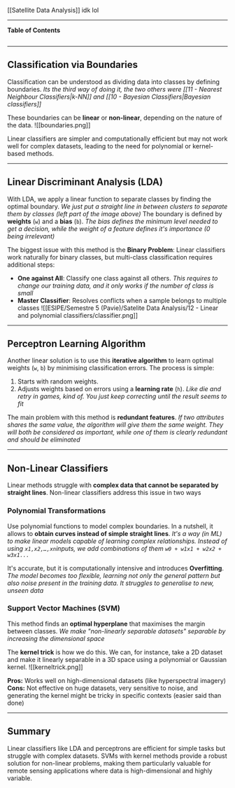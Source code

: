 [[Satellite Data Analysis]]
idk lol
****
**Table of Contents**
```table-of-contents
```

****
## Classification via Boundaries

Classification can be understood as dividing data into classes by defining boundaries.
	*Its the third way of doing it, the two others were [[11 - Nearest Neighbour Classifiers|k-NN]] and [[10 - Bayesian Classifiers|Bayesian classifiers]]*

These boundaries can be **linear** or **non-linear**, depending on the nature of the data. 
![[boundaries.png]]

Linear classifiers are simpler and computationally efficient but may not work well for complex datasets, leading to the need for polynomial or kernel-based methods.


****
## Linear Discriminant Analysis (LDA)

With LDA, we apply a linear function to separate classes by finding the optimal boundary.
	*We just put a straight line in between clusters to separate them by classes (left part of the image above)*
The boundary is defined by **weights** (`w`) and a **bias** (`b`).
	*The bias defines the minimum level needed to get a decision, while the weight of a feature defines it's importance (0 being irrelevant)*

The biggest issue with this method is the **Binary Problem**: Linear classifiers work naturally for binary classes, but multi-class classification requires additional steps:
- **One against All**: Classify one class against all others.
	*This requires to change our training data, and it only works if the number of class is small*
- **Master Classifier**: Resolves conflicts when a sample belongs to multiple classes
![[ESIPE/Semestre 5 (Pavie)/Satelite Data Analysis/12 - Linear and polynomial classifiers/classifier.png]]


****
## Perceptron Learning Algorithm

Another linear solution is to use this **iterative algorithm** to learn optimal weights (`w`, `b`) by minimising classification errors.
The process is simple:
1. Starts with random weights.
2. Adjusts weights based on errors using a **learning rate** (`h`).
*Like die and retry in games, kind of. You just keep correcting until the result seems to fit*

The main problem with this method is **redundant features**.
	*If two attributes shares the same value, the algorithm will give them the same weight. They will both be considered as important, while one of them is clearly redundant and should be eliminated*


****
## Non-Linear Classifiers

Linear methods struggle with **complex data that cannot be separated by straight lines**.
Non-linear classifiers address this issue in two ways

### Polynomial Transformations

Use polynomial functions to model complex boundaries. In a nutshell, it allows to **obtain curves instead of simple straight lines**. 
	*It's a way (in ML) to make linear models capable of learning complex relationships.
	Instead of using `x1​,x2​,…,xn​` inputs, we add combinations of them `w0 + w1x1 + w2x2 + w3x1...`*

It's accurate, but it is computationally intensive and introduces **Overfitting**.
	*The model becomes too flexible, learning not only the general pattern but also noise present in the training data. It struggles to generalise to new, unseen data*


### Support Vector Machines (SVM)

This method finds an **optimal hyperplane** that maximises the margin between classes.
	*We make "non-linearly separable datasets" separable by increasing the dimensional space*

The **kernel trick** is how we do this. We can, for instance, take a 2D dataset and make it linearly separable in a 3D space using a polynomial or Gaussian kernel.
![[kerneltrick.png]]

**Pros:** Works well on high-dimensional datasets (like hyperspectral imagery)
**Cons:** Not effective on huge datasets, very sensitive to noise, and generating the kernel might be tricky in specific contexts (easier said than done)


****
## Summary

Linear classifiers like LDA and perceptrons are efficient for simple tasks but struggle with complex datasets. 
SVMs with kernel methods provide a robust solution for non-linear problems, making them particularly valuable for remote sensing applications where data is high-dimensional and highly variable.